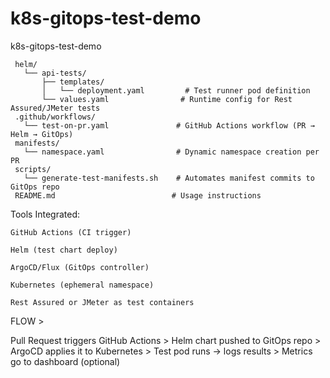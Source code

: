 # k8s-gitops-test-demo
k8s-gitops-test-demo
```
 helm/
   └── api-tests/
       ├── templates/
       │   └── deployment.yaml         # Test runner pod definition
       └── values.yaml                # Runtime config for Rest Assured/JMeter tests
 .github/workflows/
   └── test-on-pr.yaml               # GitHub Actions workflow (PR → Helm → GitOps)
 manifests/
   └── namespace.yaml                # Dynamic namespace creation per PR
 scripts/
   └── generate-test-manifests.sh    # Automates manifest commits to GitOps repo
 README.md                          # Usage instructions

```

Tools Integrated:

    GitHub Actions (CI trigger)

    Helm (test chart deploy)

    ArgoCD/Flux (GitOps controller)

    Kubernetes (ephemeral namespace)

    Rest Assured or JMeter as test containers

FLOW >

Pull Request triggers GitHub Actions  >  Helm chart pushed to GitOps repo > ArgoCD applies it to Kubernetes > Test pod runs → logs results > Metrics go to dashboard (optional)





    
